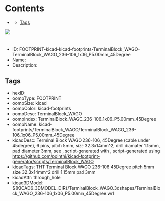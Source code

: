 



Contents
========

* [](#)
	* [Tags](#tags)
  
![][im]
# 

- ID: FOOTPRINT-kicad-kicad-footprints-TerminalBlock_WAGO-TerminalBlock_WAGO_236-106_1x06_P5.00mm_45Degree
- Name: 
- Description: 

## Tags

- hexID: 
- oompType: FOOTPRINT
- oompSize: kicad
- oompColor: kicad-footprints
- oompDesc: TerminalBlock_WAGO
- oompIndex: TerminalBlock_WAGO_236-106_1x06_P5.00mm_45Degree
- oompName: kicad-footprints/TerminalBlock_WAGO/TerminalBlock_WAGO_236-106_1x06_P5.00mm_45Degree
- kicadDesc: Terminal Block WAGO 236-106, 45Degree (cable under 45degree), 6 pins, pitch 5mm, size 32.3x14mm^2, drill diamater 1.15mm, pad diameter 3mm, see , script-generated with , script-generated using https://github.com/pointhi/kicad-footprint-generator/scripts/TerminalBlock_WAGO
- kicadTags: THT Terminal Block WAGO 236-106 45Degree pitch 5mm size 32.3x14mm^2 drill 1.15mm pad 3mm
- kicadAttr: through_hole
- kicad3DModel: ${KICAD6_3DMODEL_DIR}/TerminalBlock_WAGO.3dshapes/TerminalBlock_WAGO_236-106_1x06_P5.00mm_45Degree.wrl



[im]: image.png
